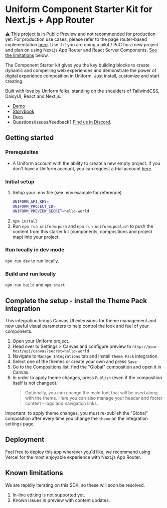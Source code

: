 # Uniform Component Starter Kit for Next.js + App Router

⚠️ This project is in Public Preview and not recommended for production yet. For production use cases, please refer to the page router-based implementation [here](https://github.com/uniformdev/uniform-component-starter-kit/). Use it if you are doing a pilot / PoC for a new project and plan on using Next.js App Router and React Server Components. [See the limitations](#limitations) below.

The Component Starter kit gives you the key building blocks to create dynamic and compelling web experiences and demonstrate the power of digital experience composition in Uniform. Just install, customize and start creating.

Built with love by Uniform folks, standing on the shoulders of TailwindCSS, DaisyUI, React and Next.js.

- [Demo](https://csk-next-approuter.vercel.app)
- [Storybook](https://components-storybook.uniform.app/)
- [Docs](https://docs.uniform.app/docs/learn/tutorials/nextjs-app-router)
- Questions/issues/feedback? [Find us in Discord](https://discord.gg/DRMyTKfxJy).

## Getting started

### Prerequisites

- A Uniform account with the ability to create a new empty project. If you don't have a Uniform account, you can request a trial account [here](https://uniform.dev/try?utm_source=component-starter-kit).

### Initial setup

1. Setup your .env file (see .env.example for reference)
   ```bash
   UNIFORM_API_KEY=
   UNIFORM_PROJECT_ID=
   UNIFORM_PREVIEW_SECRET=hello-world
   ```
2. `npm install`
3. Run `npm run uniform:push` and `npm run uniform:publish` to push the content from this starter kit (components, compositions and project map) into your project.

### Run locally in dev mode

`npm run dev` to run locally.

### Build and run locally

`npm run build` and `npm start`

## Complete the setup - install the Theme Pack integration

This integration brings Canvas UI extensions for theme management and new useful visual parameters to help control the look and feel of your components.

1. Open your Uniform project.
1. Head over to Settings > Canvas and configure preview to `http://your-host/api/canvas?secret=hello-world`
1. Navigate to `Manage Integrations` tab and Install `Theme Pack` integration
1. Select one of the themes or create your own and press `Save`
1. Go to the Compositions list, find the "Global" composition and open it in Canvas.
1. In order to apply theme changes, press `Publish` (even if the composition itself is not changed).
   > Optionally, you can change the main font that will be used along with the theme.
   > Here you can also manage your header and footer content - logo and navigation links.

Important: to apply theme changes, you must re-publish the "Global" composition after every time you change the `theme` on the integration settings page.

## Deployment

Feel free to deploy this app wherever you'd like, we recommend using Vercel for the most enjoyable experience with Next.js App Router.

## Known limitations
We are rapidly iterating on this SDK, so these will soon be resolved.

1. In-line editing is not supported yet.
2. Known issues in preview with content updates.
